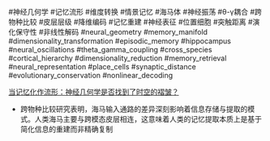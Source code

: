 #神经几何学 #记忆流形 #维度转换 #情景记忆 #海马体 #神经振荡 #θ-γ耦合 #跨物种比较 #皮层层级 #降维编码 #记忆重建 #神经表征 #位置细胞 #突触距离 #演化保守性 #非线性解码
#neural_geometry #memory_manifold #dimensionality_transformation #episodic_memory #hippocampus #neural_oscillations #theta_gamma_coupling #cross_species #cortical_hierarchy #dimensionality_reduction #memory_retrieval #neural_representation #place_cells #synaptic_distance #evolutionary_conservation #nonlinear_decoding


[当记忆化作流形：神经几何学是否找到了时空的褶皱？](https://mp.weixin.qq.com/s/sC8I3UDLq1yWryM5TlxTIQ)
- 跨物种比较研究表明，海马输入通路的差异深刻影响着信息存储与提取的模式。人类海马主要与跨模态皮层相连，这意味着人类的记忆提取本质上是基于简化信息的重建而非精确复制